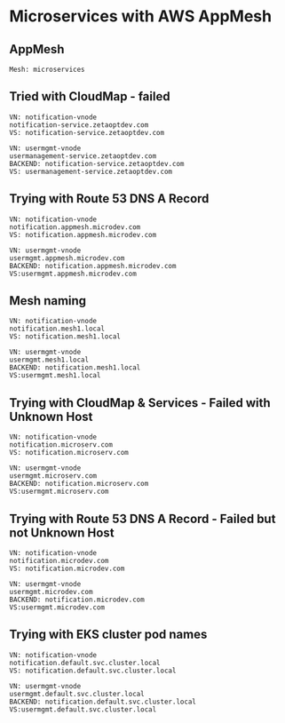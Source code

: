 # Microservices with AWS AppMesh

## AppMesh
```
Mesh: microservices
```
## Tried with CloudMap - failed
```
VN: notification-vnode
notification-service.zetaoptdev.com
VS: notification-service.zetaoptdev.com
```
```
VN: usermgmt-vnode
usermanagement-service.zetaoptdev.com
BACKEND: notification-service.zetaoptdev.com
VS: usermanagement-service.zetaoptdev.com
```
## Trying with Route 53 DNS A Record
```
VN: notification-vnode
notification.appmesh.microdev.com
VS: notification.appmesh.microdev.com
```
```
VN: usermgmt-vnode
usermgmt.appmesh.microdev.com
BACKEND: notification.appmesh.microdev.com
VS:usermgmt.appmesh.microdev.com
```

## Mesh naming
```
VN: notification-vnode
notification.mesh1.local
VS: notification.mesh1.local
```
```
VN: usermgmt-vnode
usermgmt.mesh1.local
BACKEND: notification.mesh1.local
VS:usermgmt.mesh1.local
```


## Trying with CloudMap & Services  - Failed with Unknown Host
```
VN: notification-vnode
notification.microserv.com
VS: notification.microserv.com
```
```
VN: usermgmt-vnode
usermgmt.microserv.com
BACKEND: notification.microserv.com
VS:usermgmt.microserv.com
```
 
 ## Trying with Route 53 DNS A Record - Failed but not Unknown Host
```
VN: notification-vnode
notification.microdev.com
VS: notification.microdev.com
```
```
VN: usermgmt-vnode
usermgmt.microdev.com
BACKEND: notification.microdev.com
VS:usermgmt.microdev.com
```

## Trying with EKS cluster pod names

```
VN: notification-vnode
notification.default.svc.cluster.local
VS: notification.default.svc.cluster.local
```
```
VN: usermgmt-vnode
usermgmt.default.svc.cluster.local
BACKEND: notification.default.svc.cluster.local
VS:usermgmt.default.svc.cluster.local
```

